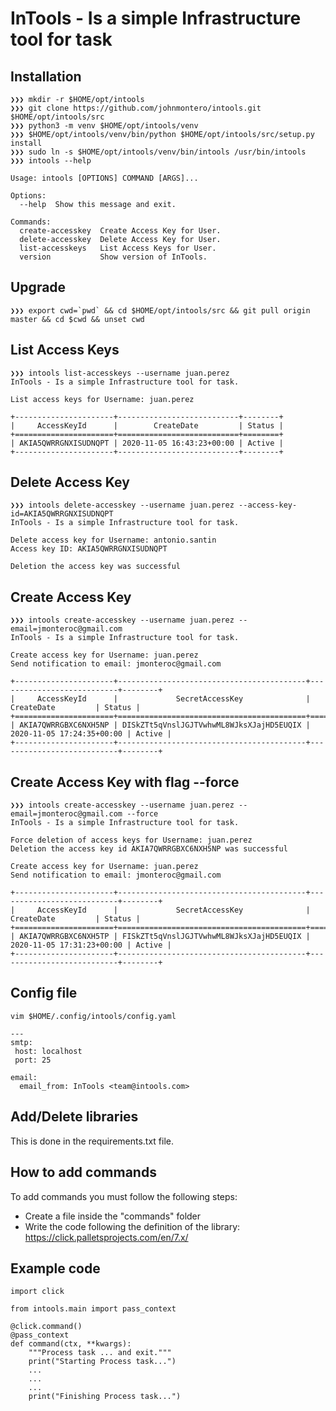 InTools - Is a simple Infrastructure tool for task
===================================================


Installation
------------
```console
❯❯❯ mkdir -r $HOME/opt/intools
❯❯❯ git clone https://github.com/johnmontero/intools.git $HOME/opt/intools/src
❯❯❯ python3 -m venv $HOME/opt/intools/venv
❯❯❯ $HOME/opt/intools/venv/bin/python $HOME/opt/intools/src/setup.py install
❯❯❯ sudo ln -s $HOME/opt/intools/venv/bin/intools /usr/bin/intools
❯❯❯ intools --help

Usage: intools [OPTIONS] COMMAND [ARGS]...

Options:
  --help  Show this message and exit.

Commands:
  create-accesskey  Create Access Key for User.
  delete-accesskey  Delete Access Key for User.
  list-accesskeys   List Access Keys for User.
  version           Show version of InTools.
```

Upgrade
-------
```console
❯❯❯ export cwd=`pwd` && cd $HOME/opt/intools/src && git pull origin master && cd $cwd && unset cwd
```

List Access Keys
----------------
```console
❯❯❯ intools list-accesskeys --username juan.perez
InTools - Is a simple Infrastructure tool for task.

List access keys for Username: juan.perez

+----------------------+---------------------------+--------+
|     AccessKeyId      |        CreateDate         | Status |
+======================+===========================+========+
| AKIA5QWRRGNXISUDNQPT | 2020-11-05 16:43:23+00:00 | Active |
+----------------------+---------------------------+--------+
```

Delete Access Key
-----------------
```console
❯❯❯ intools delete-accesskey --username juan.perez --access-key-id=AKIA5QWRRGNXISUDNQPT
InTools - Is a simple Infrastructure tool for task.

Delete access key for Username: antonio.santin
Access key ID: AKIA5QWRRGNXISUDNQPT

Deletion the access key was successful
```

Create Access Key
-----------------
```console
❯❯❯ intools create-accesskey --username juan.perez --email=jmonteroc@gmail.com
InTools - Is a simple Infrastructure tool for task.

Create access key for Username: juan.perez
Send notification to email: jmonteroc@gmail.com

+----------------------+------------------------------------------+---------------------------+--------+
|     AccessKeyId      |             SecretAccessKey              |        CreateDate         | Status |
+======================+==========================================+===========================+========+
| AKIA7QWRRGBXC6NXH5NP | DISkZTt5qVnslJGJTVwhwML8WJksXJajHD5EUQIX | 2020-11-05 17:24:35+00:00 | Active |
+----------------------+------------------------------------------+---------------------------+--------+
```

Create Access Key with flag --force
-----------------------------------
```console
❯❯❯ intools create-accesskey --username juan.perez --email=jmonteroc@gmail.com --force
InTools - Is a simple Infrastructure tool for task.

Force deletion of access keys for Username: juan.perez
Deletion the access key id AKIA7QWRRGBXC6NXH5NP was successful

Create access key for Username: juan.perez
Send notification to email: jmonteroc@gmail.com

+----------------------+------------------------------------------+---------------------------+--------+
|     AccessKeyId      |             SecretAccessKey              |        CreateDate         | Status |
+======================+==========================================+===========================+========+
| AKIA7QWRRGBXC6NXH5TP | FISkZTt5qVnslJGJTVwhwML8WJksXJajHD5EUQIX | 2020-11-05 17:31:23+00:00 | Active |
+----------------------+------------------------------------------+---------------------------+--------+
```

Config file
-----------
```console
vim $HOME/.config/intools/config.yaml

---
smtp:
 host: localhost
 port: 25

email:
  email_from: InTools <team@intools.com>
```

Add/Delete libraries
--------------------
This is done in the requirements.txt file.

How to add commands
-------------------
To add commands you must follow the following steps:
* Create a file inside the "commands" folder
* Write the code following the definition of the library: https://click.palletsprojects.com/en/7.x/

Example code
------------

```console
import click

from intools.main import pass_context

@click.command()
@pass_context
def command(ctx, **kwargs):
    """Process task ... and exit."""
    print("Starting Process task...")
    ...
    ...
    ...
    print("Finishing Process task...")
```

